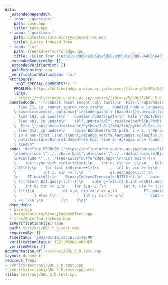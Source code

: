 ```yaml
---
data:
  _extendedDependsOn:
  - icon: ':question:'
    path: base.hpp
    title: base.hpp
  - icon: ':question:'
    path: datastructure/BinaryIndexedTree.hpp
    title: Binary Indexed Tree
  - icon: ':x:'
    path: tree/EulerTourforEdge.hpp
    title: "Euler Tour (\u30D1\u30B9\u306B\u5BFE\u3059\u308B\u64CD\u4F5C)"
  _extendedRequiredBy: []
  _extendedVerifiedWith: []
  _pathExtension: cpp
  _verificationStatusIcon: ':x:'
  attributes:
    '*NOT_SPECIAL_COMMENTS*': ''
    PROBLEM: https://onlinejudge.u-aizu.ac.jp/courses/library/5/GRL/5/GRL_5_D
    links:
    - https://onlinejudge.u-aizu.ac.jp/courses/library/5/GRL/5/GRL_5_D
  bundledCode: "Traceback (most recent call last):\n  File \"/opt/hostedtoolcache/Python/3.9.1/x64/lib/python3.9/site-packages/onlinejudge_verify/documentation/build.py\"\
    , line 71, in _render_source_code_stat\n    bundled_code = language.bundle(stat.path,\
    \ basedir=basedir, options={'include_paths': [basedir]}).decode()\n  File \"/opt/hostedtoolcache/Python/3.9.1/x64/lib/python3.9/site-packages/onlinejudge_verify/languages/cplusplus.py\"\
    , line 193, in bundle\n    bundler.update(path)\n  File \"/opt/hostedtoolcache/Python/3.9.1/x64/lib/python3.9/site-packages/onlinejudge_verify/languages/cplusplus_bundle.py\"\
    , line 401, in update\n    self.update(self._resolve(pathlib.Path(included), included_from=path))\n\
    \  File \"/opt/hostedtoolcache/Python/3.9.1/x64/lib/python3.9/site-packages/onlinejudge_verify/languages/cplusplus_bundle.py\"\
    , line 312, in update\n    raise BundleErrorAt(path, i + 1, \"#pragma once found\
    \ in a non-first line\")\nonlinejudge_verify.languages.cplusplus_bundle.BundleErrorAt:\
    \ datastructure/BinaryIndexedTree.hpp: line 6: #pragma once found in a non-first\
    \ line\n"
  code: "#define PROBLEM \"https://onlinejudge.u-aizu.ac.jp/courses/library/5/GRL/5/GRL_5_D\"\
    \n\n#include \"../../base.hpp\"\n#include \"../../datastructure/BinaryIndexedTree.hpp\"\
    \n#include \"../../tree/EulerTourforEdge.hpp\"\n\nint main(){\n    cin.tie(0);\n\
    \    ios::sync_with_stdio(false);\n    int n; cin >> n;\n\n    EulerTourforEdge\
    \ ET(n);\n    for (int i=0;i<n;++i){\n        int k; cin >> k;\n        for (;k--;){\n\
    \            int c; cin >> c;\n            ET.add_edge(i,c);\n        }\n    }\n\
    \n    ET.build();\n    BinaryIndexedTree<int> BIT(2*n);\n    auto f=[&](int l,int\
    \ r){return BIT.query(l,r);};\n    auto g=[&](int k,int w){BIT.add(k,w);};\n\n\
    \    int q; cin >> q;\n    for (;q--;){\n        int t; cin >> t;\n        if\
    \ (!t){\n            int v,w; cin >> v >> w;\n            ET.update(v,w,g);\n\
    \        } else {\n            int u; cin >> u;\n            cout << ET.query<int>(u,f)\
    \ << '\\n';\n        }\n    }\n}"
  dependsOn:
  - base.hpp
  - datastructure/BinaryIndexedTree.hpp
  - tree/EulerTourforEdge.hpp
  isVerificationFile: true
  path: test/aoj/GRL_5_D.test.cpp
  requiredBy: []
  timestamp: '2021-01-19 13:16:33+09:00'
  verificationStatus: TEST_WRONG_ANSWER
  verifiedWith: []
documentation_of: test/aoj/GRL_5_D.test.cpp
layout: document
redirect_from:
- /verify/test/aoj/GRL_5_D.test.cpp
- /verify/test/aoj/GRL_5_D.test.cpp.html
title: test/aoj/GRL_5_D.test.cpp
---
```

